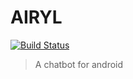 # AIRYL

[![Build Status](https://travis-ci.org/PhoenixRRDS/AIRYL.svg?branch=master)](https://travis-ci.org/PhoenixRRDS/AIRYL)

> A chatbot for android
